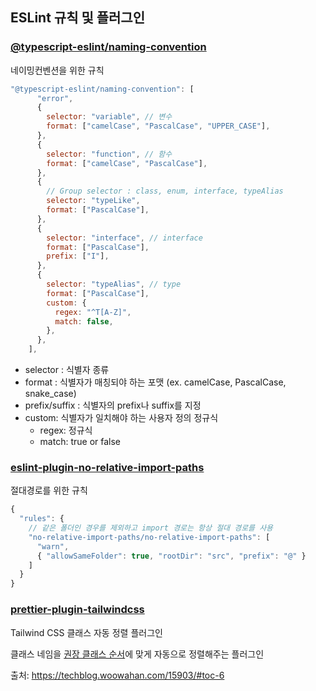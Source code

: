## ESLint 규칙 및 플러그인

### [@typescript-eslint/naming-convention](https://typescript-eslint.io/rules/naming-convention/#allowed-selectors-modifiers-and-types)

네이밍컨벤션을 위한 규칙

```cjs
"@typescript-eslint/naming-convention": [
      "error",
      {
        selector: "variable", // 변수
        format: ["camelCase", "PascalCase", "UPPER_CASE"],
      },
      {
        selector: "function", // 함수
        format: ["camelCase", "PascalCase"],
      },
      {
        // Group selector : class, enum, interface, typeAlias
        selector: "typeLike",
        format: ["PascalCase"],
      },
      {
        selector: "interface", // interface
        format: ["PascalCase"],
        prefix: ["I"],
      },
      {
        selector: "typeAlias", // type
        format: ["PascalCase"],
        custom: {
          regex: "^T[A-Z]",
          match: false,
        },
      },
    ],

```

- selector : 식별자 종류
- format : 식별자가 매칭되야 하는 포맷 (ex. camelCase, PascalCase, snake_case)
- prefix/suffix : 식별자의 prefix나 suffix를 지정
- custom: 식별자가 일치해야 하는 사용자 정의 정규식
  - regex: 정규식
  - match: true or false

### [eslint-plugin-no-relative-import-paths](https://github.com/MelvinVermeer/eslint-plugin-no-relative-import-paths)

절대경로를 위한 규칙

```cjs
{
  "rules": {
    // 같은 폴더인 경우를 제외하고 import 경로는 항상 절대 경로를 사용
    "no-relative-import-paths/no-relative-import-paths": [
      "warn",
      { "allowSameFolder": true, "rootDir": "src", "prefix": "@" }
    ]
  }
}
```

### [prettier-plugin-tailwindcss](https://github.com/tailwindlabs/prettier-plugin-tailwindcss)

Tailwind CSS 클래스 자동 정렬 플러그인

클래스 네임을 [권장 클래스 순서](https://tailwindcss.com/blog/automatic-class-sorting-with-prettier#how-classes-are-sorted)에 맞게 자동으로 정렬해주는 플러그인

출처: https://techblog.woowahan.com/15903/#toc-6
